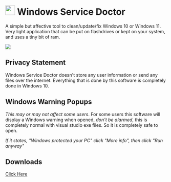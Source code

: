 # <img src="https://i.postimg.cc/4sTKZJZk/jtchlogohighres.png" width="30" height="30"> Windows Service Doctor
A simple but affective tool to clean/update/fix Windows 10 or Windows 11. Very light application that can be put on flashdrives or kept on your system, and uses a tiny bit of ram.

<img src="https://i.postimg.cc/SxxsBNwB/windowsservicedoctor.jpg">

Privacy Statement
---------
Windows Service Doctor doesn't store any user information or send any files over the internet. Everything that is done by this software is completely done in Windows 10.

Windows Warning Popups
---------
*This may or may not affect some users*. For some users this software will display a Windows warning when opened, *don't be alarmed*, this is completely normal with visual studio exe files. So it is completely safe to open.

*If it states, "Windows protected your PC" click "More info", then click "Run anyway"*

Downloads
---------
[Click Here](https://github.com/JoBagOfDonuts/JoTechComputerHelper/releases/)
